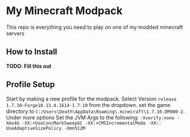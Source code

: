 # My Minecraft Modpack

This repo is everything you need to play on one of my modded minecraft servers

## How to Install

**TODO: Fill this out**

## Profile Setup

Start by making a new profile for the modpack. Select Version `release 1.7.10-Forge10.13.4.1614-1.7.10` from the dropdown. set the game directory to `C:/Users\Death\AppData\Roaming\.minecraft\1.7.10.DM900-2`. Under more options Set the JVM Args to the following: `-Xverify:none -Xmx4G -XX:+UseConcMarkSweepGC -XX:+CMSIncrementalMode -XX:-UseAdaptiveSizePolicy -Xmn512M`
